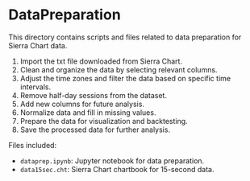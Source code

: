 # DataPreparation

This directory contains scripts and files related to data preparation for Sierra Chart data.

1. Import the txt file downloaded from Sierra Chart.
2. Clean and organize the data by selecting relevant columns.
3. Adjust the time zones and filter the data based on specific time intervals.
4. Remove half-day sessions from the dataset.
5. Add new columns for future analysis.
6. Normalize data and fill in missing values.
7. Prepare the data for visualization and backtesting.
8. Save the processed data for further analysis.

Files included:
- `dataprep.ipynb`: Jupyter notebook for data preparation.
- `data15sec.cht`: Sierra Chart chartbook for 15-second data.
